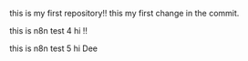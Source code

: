 this is my first repository!!
this my first change in the commit.

this is n8n test 4
hi !!

this is n8n test 5
hi Dee

